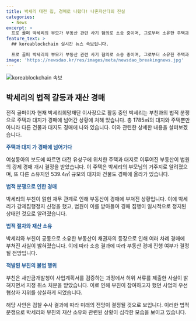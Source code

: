 ```yaml
---
title: 박세리 대전 집, 경매로 나왔다! 나혼자산다의 진실
categories:
  - News
excerpt: >
  프로 골퍼 박세리의 부모가 부동산 관련 사기 혐의로 소송 중이며, 그로부터 소유한 주택과 대지가 경매에 나왔다. 이는 부친의 채무 관계로 인한 것으로, 2017년부터 강제 경매가 여러 차례 진행되었고, 현재는 소송 결과에 따라 경매가 진행될 전망이다. 또한, 부친이 사업 계획서를 위조하고 허위 제출한 것으로 확인되어 우선협상자 지정이 취소되었다. 골퍼 박세리의 부친과의 법적 갈등이 사회적 이슈로 떠오르고 있다.
feature_text: >
  ## koreablockchain 실시간 뉴스 속보입니다.

  프로 골퍼 박세리의 부모가 부동산 관련 사기 혐의로 소송 중이며, 그로부터 소유한 주택과 대지가 경매에 나왔다. 이는 부친의 채무 관계로 인한 것으로, 2017년부터 강제 경매가 여러 차례 진행되었고, 현재는 소송 결과에 따라 경매가 진행될 전망이다. 또한, 부친이 사업 계획서를 위조하고 허위 제출한 것으로 확인되어 우선협상자 지정이 취소되었다. 골퍼 박세리의 부친과의 법적 갈등이 사회적 이슈로 떠오르고 있다.
image: 'https://newsdao.kr/res/images/meta/newsdao_breakingnews.jpg'
---
```

![koreablockchain 속보](https://newsdao.kr/res/images/meta/newsdao_breakingnews.jpg)

<h2 data-ke-size="size26">박세리의 법적 갈등과 재산 경매</h2>

<p>전직 골퍼이자 현재 박세리희망재단 이사장으로 활동 중인 박세리는 부친과의 법적 분쟁으로 주택과 대지가 경매에 넘어간 상황에 처해 있습니다. 총 1785㎡의 대지와 주택뿐만 아니라 다른 건물과 대지도 경매에 나와 있습니다. 이와 관련한 상세한 내용을 살펴보겠습니다.</p>

<p data-ke-size="size16"><b><span style="color: #1a5490;">주택과 대지 가 경매에 넘어가다</span></b></p>

<p>여성동아의 보도에 따르면 대전 유성구에 위치한 주택과 대지로 이루어진 부동산이 법원의 강제 경매 개시 결정을 받았습니다. 이 주택은 박세리의 부모님의 거주지로 알려졌으며, 또 다른 소유지인 539.4㎡ 규모의 대지와 건물도 경매에 올라가 있습니다.</p>

<p data-ke-size="size16"><b><span style="color: #1a5490;">법적 분쟁으로 인한 경매</span></b></p>

<p>박세리의 부친이 얽힌 채무 관계로 인해 부동산이 경매에 부쳐진 상황입니다. 이에 박세리가 강제집행정지 신청을 했고, 법원이 이를 받아들여 경매 집행이 일시적으로 정지된 상태인 것으로 알려졌습니다. </p>

<p data-ke-size="size16"><b><span style="color: #1a5490;">법적 절차와 재산 소유</span></b></p>

<p>박세리와 부친이 공동으로 소유한 부동산이 채권자의 등장으로 인해 여러 차례 경매에 부쳐진 사실이 밝혀졌습니다. 이에 따라 소송 결과에 따라 부동산 경매 진행 여부가 결정될 전망입니다. </p>

<p data-ke-size="size16"><b><span style="color: #1a5490;">적발된 부친의 불법 행위</span></b></p>

<p>부친은 새만금개발청이 사업계획서를 검증하는 과정에서 허위 서류를 제출한 사실이 밝혀지면서 지정 취소 처분을 받았습니다. 이로 인해 부친이 참여하고자 했던 사업의 우선협상자 지위를 상실하게 되었습니다. </p>

<p>해당 사안은 검찰 수사 결과에 따라 미래의 전망이 결정될 것으로 보입니다. 이러한 법적 분쟁으로 박세리와 부친의 재산 소유와 관련된 상황이 심각한 모습을 보이고 있습니다.</p>

